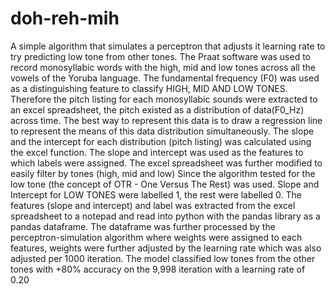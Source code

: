 # doh-reh-mih
A simple algorithm that simulates a perceptron that adjusts  it learning rate to try predicting low tone from other tones.
The Praat software was used to record monosyllabic words with the high, mid and low tones across all the vowels of the Yoruba language.
The fundamental frequency (F0) was used as a distinguishing feature to classify HIGH, MID AND LOW TONES.
Therefore the pitch listing for each monosyllabic sounds were extracted to an excel spreadsheet, the pitch existed as a distribution of data(F0_Hz) across time.
The best way to represent this data is to draw a regression line to represent the means of this data distribution simultaneously.
The slope and the intercept for each distribution (pitch listing) was calculated using the excel function.
The slope and intercept was used as the features to which labels were assigned.
The excel spreadsheet was further modified to easily filter by tones (high, mid and low)
Since the algorithm tested for the low tone (the concept of OTR - One Versus The Rest) was used. Slope and Intercept for LOW TONES were labelled 1, the rest were labelled 0.
The features (slope and intercept) and label was extracted from the excel spreadsheet to a notepad and read into python with the pandas library as a pandas dataframe.
The dataframe was further processed by the perceptron-simulation algorithm where weights were assigned to each features, weights were further adjusted by the learning rate which was also adjusted per 1000 iteration.
The model classified low tones from the other tones with +80% accuracy on the 9,998 iteration with a learning rate of 0.20
